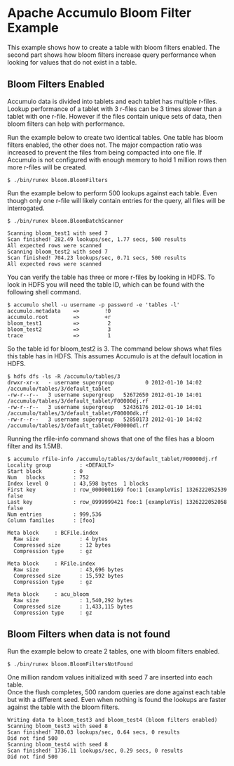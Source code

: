 <!--
Licensed to the Apache Software Foundation (ASF) under one or more
contributor license agreements.  See the NOTICE file distributed with
this work for additional information regarding copyright ownership.
The ASF licenses this file to You under the Apache License, Version 2.0
(the "License"); you may not use this file except in compliance with
the License.  You may obtain a copy of the License at

    http://www.apache.org/licenses/LICENSE-2.0

Unless required by applicable law or agreed to in writing, software
distributed under the License is distributed on an "AS IS" BASIS,
WITHOUT WARRANTIES OR CONDITIONS OF ANY KIND, either express or implied.
See the License for the specific language governing permissions and
limitations under the License.
-->
# Apache Accumulo Bloom Filter Example

This example shows how to create a table with bloom filters enabled.  The second part
shows how bloom filters increase query performance when looking for values that
do not exist in a table.

## Bloom Filters Enabled

Accumulo data is divided into tablets and each tablet has multiple r-files.
Lookup performance of a tablet with 3 r-files can be 3 times slower than
a tablet with one r-file. However if the files contain unique sets of data,
then bloom filters can help with performance.

Run the example below to create two identical tables. One table has bloom
filters enabled, the other does not. The major compaction ratio was increased to
prevent the files from being compacted into one file. If Accumulo is not configured
with enough memory to hold 1 million rows then more r-files will be created.

    $ ./bin/runex bloom.BloomFilters

Run the example below to perform 500 lookups against each table. Even though only one r-file will 
likely contain entries for the query, all files will be interrogated.
    
    $ ./bin/runex bloom.BloomBatchScanner

    Scanning bloom_test1 with seed 7
    Scan finished! 282.49 lookups/sec, 1.77 secs, 500 results
    All expected rows were scanned
    Scanning bloom_test2 with seed 7
    Scan finished! 704.23 lookups/sec, 0.71 secs, 500 results
    All expected rows were scanned

You can verify the table has three or more r-files by looking in HDFS. To look in HDFS
you will need the table ID, which can be found with the following shell command.

    $ accumulo shell -u username -p password -e 'tables -l'
    accumulo.metadata    =>        !0
    accumulo.root        =>        +r
    bloom_test1          =>         2
    bloom_test2          =>         3
    trace                =>         1

So the table id for bloom_test2 is 3. The command below shows what files this
table has in HDFS. This assumes Accumulo is at the default location in HDFS.

    $ hdfs dfs -ls -R /accumulo/tables/3
    drwxr-xr-x   - username supergroup          0 2012-01-10 14:02 /accumulo/tables/3/default_tablet
    -rw-r--r--   3 username supergroup   52672650 2012-01-10 14:01 /accumulo/tables/3/default_tablet/F00000dj.rf
    -rw-r--r--   3 username supergroup   52436176 2012-01-10 14:01 /accumulo/tables/3/default_tablet/F00000dk.rf
    -rw-r--r--   3 username supergroup   52850173 2012-01-10 14:02 /accumulo/tables/3/default_tablet/F00000dl.rf

Running the rfile-info command shows that one of the files has a bloom filter
and its 1.5MB.

    $ accumulo rfile-info /accumulo/tables/3/default_tablet/F00000dj.rf
    Locality group         : <DEFAULT>
	Start block          : 0
	Num   blocks         : 752
	Index level 0        : 43,598 bytes  1 blocks
	First key            : row_0000001169 foo:1 [exampleVis] 1326222052539 false
	Last key             : row_0999999421 foo:1 [exampleVis] 1326222052058 false
	Num entries          : 999,536
	Column families      : [foo]

    Meta block     : BCFile.index
      Raw size             : 4 bytes
      Compressed size      : 12 bytes
      Compression type     : gz

    Meta block     : RFile.index
      Raw size             : 43,696 bytes
      Compressed size      : 15,592 bytes
      Compression type     : gz

    Meta block     : acu_bloom
      Raw size             : 1,540,292 bytes
      Compressed size      : 1,433,115 bytes
      Compression type     : gz

## Bloom Filters when data is not found

Run the example below to create 2 tables, one with bloom filters enabled.

    $ ./bin/runex bloom.BloomFiltersNotFound

One million random values initialized with seed 7 are inserted into each table.  
Once the flush completes, 500 random queries are done against each table but with a different seed.
Even when nothing is found the lookups are faster against the table with the bloom filters.

    Writing data to bloom_test3 and bloom_test4 (bloom filters enabled)
    Scanning bloom_test3 with seed 8
    Scan finished! 780.03 lookups/sec, 0.64 secs, 0 results
    Did not find 500
    Scanning bloom_test4 with seed 8
    Scan finished! 1736.11 lookups/sec, 0.29 secs, 0 results
    Did not find 500
